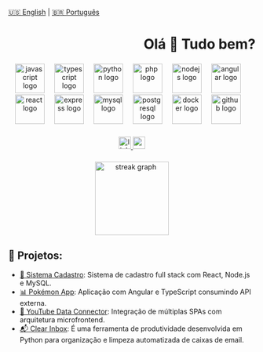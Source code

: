 [🇺🇸 English](./README_EN.md) | [🇧🇷 Português](./README.md)

<h1 align="right">Olá 👋 Tudo bem?</h1>

###

<div align="center">

  <!-- Linguagens -->
  <img src="https://skillicons.dev/icons?i=js" height="60" alt="javascript logo" />
  <img width="12" />
  <img src="https://skillicons.dev/icons?i=ts" height="60" alt="typescript logo" />
  <img width="12" />
  <img src="https://skillicons.dev/icons?i=py" height="60" alt="python logo" />
  <img width="12" />
  <img src="https://skillicons.dev/icons?i=php" height="60" alt="php logo" />
  <img width="12" />
  <img src="https://skillicons.dev/icons?i=nodejs" height="60" alt="nodejs logo" />
  <img width="12" />
  <img src="https://skillicons.dev/icons?i=angular" height="60" alt="angular logo" />
  <img width="12" />
  <img src="https://skillicons.dev/icons?i=react" height="60" alt="react logo" />
  <img width="12" />
  <img src="https://skillicons.dev/icons?i=express" height="60" alt="express logo" />
  <img width="12" />
  <img src="https://skillicons.dev/icons?i=mysql" height="60" alt="mysql logo" />
  <img width="12" />
  <img src="https://skillicons.dev/icons?i=postgres" height="60" alt="postgresql logo" />
  <img width="12" />
  <img src="https://skillicons.dev/icons?i=docker" height="60" alt="docker logo" />
  <img width="12" />
  <img src="https://skillicons.dev/icons?i=github" height="60" alt="github logo" />
  <img width="12" />
  
  
###

<div align="center">
<a href="https://linkedin.com/in/marcelo-novello" target="_blank">
  <img src="https://img.shields.io/static/v1?message=LinkedIn&logo=linkedin&label=&color=0077B5&logoColor=white&labelColor=&style=for-the-badge" height="25" alt="linkedin logo" />
</a>

<a href="mailto:mardevfstack@gmail.com">
  <img src="https://img.shields.io/static/v1?message=Gmail&logo=gmail&label=&color=D14836&logoColor=white&labelColor=&style=for-the-badge" height="25" alt="gmail logo" />
</a>

</div>

###

<div style="text-align:center">
  <img src="https://github-readme-streak-stats-eight.vercel.app/?user=marcelonovello&theme=dark&hide_border=true" height="150" alt="streak graph" />
</div>

<div align="left">
  
## 📂 Projetos:

- [🔐 Sistema Cadastro](https://github.com/marcelonovello/sistema-cadastro): Sistema de cadastro full stack com React, Node.js e MySQL.
- [📊 Pokémon App](https://github.com/marcelonovello/pokemon-app-angular): Aplicação com Angular e TypeScript consumindo API externa.
- [🧩 YouTube Data Connector](https://github.com/marcelonovello/Micro-Frontends-Application): Integração de múltiplas SPAs com arquitetura microfrontend.
- [📬 Clear Inbox](https://github.com/marcelonovello/clearInbox): É uma ferramenta de produtividade desenvolvida em Python para organização e limpeza automatizada de caixas de email.
</div>
